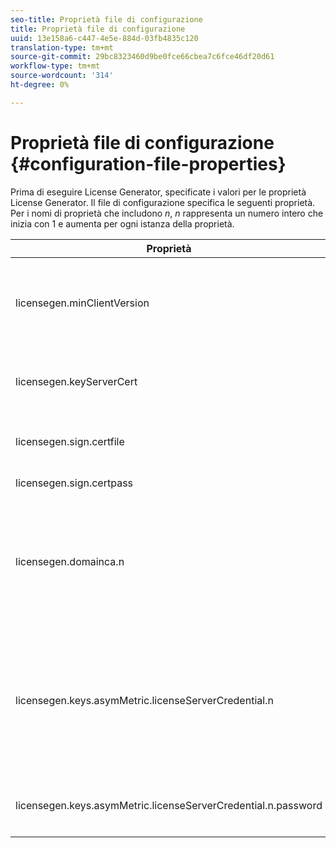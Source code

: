 ```yaml
---
seo-title: Proprietà file di configurazione
title: Proprietà file di configurazione
uuid: 13e158a6-c447-4e5e-884d-03fb4835c120
translation-type: tm+mt
source-git-commit: 29bc8323460d9be0fce66cbea7c6fce46df20d61
workflow-type: tm+mt
source-wordcount: '314'
ht-degree: 0%

---
```



# Proprietà file di configurazione {#configuration-file-properties}

Prima di eseguire License Generator, specificate i valori per le proprietà License Generator. Il file di configurazione specifica le seguenti proprietà. Per i nomi di proprietà che includono *n*, *n* rappresenta un numero intero che inizia con 1 e aumenta per ogni istanza della proprietà.

<table frame="all" colsep="1" rowsep="1" class="+ topic/table adobe-d/table " id="table_qk1_rry_n4"> 
 <thead class="- topic/thead "> 
  <tr rowsep="1" class="- topic/row "> 
   <th colname="1" class="- topic/entry entry"> Proprietà </th> 
   <th colname="2" class="- topic/entry entry"> Descrizione </th> 
  </tr> 
 </thead>
 <tbody class="- topic/tbody "> 
  <tr rowsep="1" class="- topic/row "> 
   <td colname="1" class="- topic/entry "><span class="+ topic/ph pr-d/codeph codeph"> licensegen.minClientVersion</span> </td> 
   <td colname="2" class="- topic/entry "> Impostate la versione client minima supportata. Se non è impostato, per impostazione predefinita sono supportate tutte le versioni. Impostate questo valore per controllare in che modo i client meno recenti rispondono ai requisiti di licenza che non supportano. Specificate x (per  Adobe Access x.0) dove x è il numero di rilascio principale. </td> 
  </tr> 
  <tr rowsep="1" class="- topic/row "> 
   <td colname="1" class="- topic/entry "><span class="+ topic/ph pr-d/codeph codeph"> licensegen.keyServerCert</span> </td> 
   <td colname="2" class="- topic/entry "> Certificato server chiavi (un certificato server licenze rilasciato  Adobe utilizzato dal server chiavi). Questo certificato viene utilizzato solo se i metadati/criteri indicano che per la consegna delle chiavi ai dispositivi iOS è necessario un server chiavi. </td> 
  </tr> 
  <tr rowsep="1" class="- topic/row "> 
   <td colname="1" class="- topic/entry "><span class="+ topic/ph pr-d/codeph codeph"> licensegen.sign.certfile</span> </td> 
   <td colname="2" class="- topic/entry "> Il file PKCS12 contenente le credenziali del server licenze per le licenze di firma. Questa proprietà deve fare riferimento a un file .pfx contenente un certificato e una chiave privata. </td> 
  </tr> 
  <tr rowsep="1" class="- topic/row "> 
   <td colname="1" class="- topic/entry "><span class="+ topic/ph pr-d/codeph codeph"> licensegen.sign.certpass</span> </td> 
   <td colname="2" class="- topic/entry ">La password utilizzata per proteggere il file specificato da <span class="+ topic/ph pr-d/codeph codeph"> licensegen.sign.certfile.</span> </td> 
  </tr> 
  <tr rowsep="1" class="- topic/row "> 
   <td colname="1" class="- topic/entry "><span class="+ topic/ph pr-d/codeph codeph">licensegen.domainca.n</span> </td> 
   <td colname="2" class="- topic/entry "> Se si generano licenze con binding di dominio, è necessario specificare uno o più certificati CA di dominio per indicare le autorità di dominio attendibili dall'emittente della licenza. Se il destinatario della licenza è un certificato di dominio, che non è stato rilasciato da una delle CA di dominio specificate, non è possibile generare una licenza. Questa proprietà specifica un file cer che contiene solo il certificato (il formato PEM o DER è accettabile). n deve essere in aumento monotonico, a partire da 1. </td> 
  </tr> 
  <tr rowsep="1" class="- topic/row "> 
   <td colname="1" class="- topic/entry "><span class="+ topic/ph pr-d/codeph codeph">licensegen.keys.asymMetric.licenseServerCredential.n</span> </td> 
   <td colname="2" class="- topic/entry "> <p class="- topic/p ">File PKCS12 facoltativo contenente credenziali aggiuntive per la decrittografia di CEK nei metadati e nei criteri. È possibile configurare credenziali aggiuntive se il contenuto è stato precedentemente incluso in un pacchetto con un certificato del server licenze diverso da quello specificato da <span class="codeph"> licensegen.sign.certfile</span>. Questa proprietà deve fare riferimento a un file <span class="filepath"> .pfx</span> contenente un certificato e una chiave privata. n deve essere in aumento monotonico, a partire da 1. </p> </td> 
  </tr> 
  <tr rowsep="0" class="- topic/row "> 
   <td colname="1" class="- topic/entry "><span class="+ topic/ph pr-d/codeph codeph">licensegen.keys.asymMetric.licenseServerCredential.n.password</span> </td> 
   <td colname="2" class="- topic/entry ">La password utilizzata per proteggere il file specificato da: <p><span class="+ topic/ph pr-d/codeph codeph"> licensegen.keys.asymMetric.licenseServerCredential.n</span> </p> </td> 
  </tr> 
 </tbody> 
</table>

